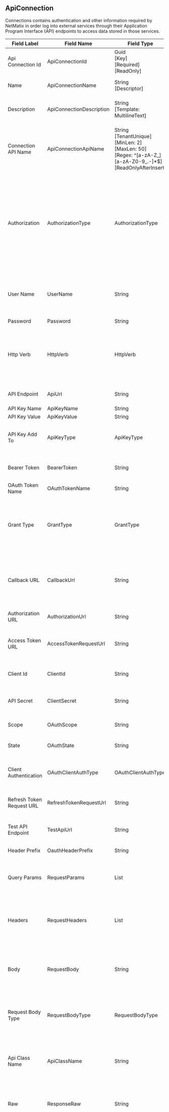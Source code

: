 

## ApiConnection
Connections contains authentication and other information required by NetMatix in order log into external services through their Application Program Interface (API) endpoints to access data stored in those services.  

| Field Label | Field Name | Field Type | Description |  
| ---- | ---- | ---- | ---- |  
| Api Connection Id | ApiConnectionId | Guid<br/>  [Key]<br/>  [Required]<br/>  [ReadOnly] |  |  
| Name | ApiConnectionName | String<br/>  [Descriptor] | The name of the external service you want to set up a connection for.  |  
| Description | ApiConnectionDescription | String<br/>  [Template: MultilineText] | Use the Connection Description property to describe the Connection in more detail and provide guidance to other users.  |  
| Connection API Name | ApiConnectionApiName | String<br/>  [TenantUnique]<br/>  [MinLen: 2]<br/>  [MaxLen: 50]<br/>  [Regex: ^[a-zA-Z_][a-zA-Z0-9_.-]*$]<br/>  [ReadOnlyAfterInsert] | A unique and url-safe API name for this Connection. It is used to refer to the Connection in processes and in the external API. The name is derived from the Connection Name by default and can only be edited when creating a new Connection.  |  
| Authorization | AuthorizationType | AuthorizationType | The authorization/authentication scheme/technique NetMatix will use to log into the service provider's API endpoint. NetMatix supports most popular authentication schemes, including basic auth with username and password, API key auth, and OAuth v2.<br/>  Allowable Values: <br/>  <br/>  **ApiKey**<br/>  **BearerToken**<br/>  **Basic**<br/>  **Oauth2** |  
| User Name | UserName | String | The provided username and password will be automatically encrypted with base64 algorithm and passed as header in the format: basic <encrypted_username>:<encrypted_password>.  |  
| Password | Password | String |  |  
| Http Verb | HttpVerb | HttpVerb | Specifies the REST verb that will be used to make the request, eg Post, Get, or Put.<br/>  Allowable Values: <br/>  <br/>  **Post**<br/>  **Get**<br/>  **Put**<br/>  **Delete** |  
| API Endpoint | ApiUrl | String | Enter the URL for the API endpoint with the data you wish to access.  |  
| API Key Name | ApiKeyName | String |  |  
| API Key Value | ApiKeyValue | String |  |  
| API Key Add To | ApiKeyType | ApiKeyType | <br/>  Allowable Values: <br/>  <br/>  **Query**<br/>  **Header** |  
| Bearer Token | BearerToken | String | Bearer tokens allow requests to authenticate using an access key, such as a JSON Web Token (JWT).  |  
| OAuth Token Name | OAuthTokenName | String | Specify a name that uniquely identifies this token.  |  
| Grant Type | GrantType | GrantType | The OAuth2 grant type that the service provider uses to perform authorization. Options: Authorization code and client credentials<br/>  Allowable Values: <br/>  <br/>  **AuthorizationCode**<br/>  **ClientCredentials** |  
| Callback URL | CallbackUrl | String | This is the callback URL that you will be redirected to after your connection is authorized. NetMatix uses this to extract the authorization code or access token. The Callback URL should match the one you use during the application registration process.  |  
| Authorization URL | AuthorizationUrl | String | The endpoint for the authorization server. This is used to get the Authentication code.  |  
| Access Token URL | AccessTokenRequestUrl | String | The endpoint for the Authorization server. This Url is used to exchange the authorization code for an access token. |  
| Client Id | ClientId | String | Client ID that is issued by the service provider. May also be called a Consumer Key or API key.  |  
| API Secret | ClientSecret | String | Your client secret to authorize your application's access to the data. May also be called the Consumer Secret or API Secret.  |  
| Scope | OAuthScope | String | The scope of the access request. It may have multiple space-delimited values.  |  
| State | OAuthState | String | An opaque value that is used for preventing cross-site request forgery.  |  
| Client Authentication | OAuthClientAuthType | OAuthClientAuthType | <br/>  Allowable Values: <br/>  <br/>  **SendAsBasicAuthHeader**<br/>  **SendClientCredentialsInBody** |  
| Refresh Token Request URL | RefreshTokenRequestUrl | String | An optional Refresh Token Request URL where NetMatix can refresh the access token if it expires.  |  
| Test API Endpoint | TestApiUrl | String | Enter an API endpoint URL to test authentication credentials. Preferably one needing no configuration such as /me |  
| Header Prefix | OauthHeaderPrefix | String | Added to the Authorization header before the access token.  |  
| Query Params | RequestParams | List<ApiParameter> | Query parameters are appended to the end of the request URL, following the ? and listed in key value pairs, and separated by & using the following syntax: ?id=1&type=new |  
| Headers | RequestHeaders | List<ApiParameter> | Some APIs require you to send particular headers along with requests, typically to provide additional metadata about the operation you are performing. You can set these up in the Headers tab.  |  
| Body | RequestBody | String | The body is used to send with requests whenever you need to add or update structured data. For example, if you're sending a request to add a new customer to an external service, you might include the customer details in JSON.  |  
| Request Body Type | RequestBodyType | RequestBodyType | <br/>  Allowable Values: <br/>  <br/>  **None**<br/>  **Raw**<br/>  **FormData** |  
| Api Class Name | ApiClassName | String | Select an Api Class such as the DropboxApi from the list of classes with an IApiConnection interface. Methods on the class such as GetFile() and PutFile() will be called to implement specific behaviors for the connection.  |  
| Raw | ResponseRaw | String | Contains the raw unformatted contents of the API response returned by the external service. Includes the body, headers and the status code.  |  
| Status | ResponseStatus | HttpStatusCode | Contains the full raw contest. <br/>  Allowable Values: <br/>  <br/>  **Continue**<br/>  **SwitchingProtocols**<br/>  **Processing**<br/>  **EarlyHints**<br/>  **OK**<br/>  **Created**<br/>  **Accepted**<br/>  **NonAuthoritativeInformation**<br/>  **NoContent**<br/>  **ResetContent**<br/>  **PartialContent**<br/>  **MultiStatus**<br/>  **AlreadyReported**<br/>  **IMUsed**<br/>  **Ambiguous**<br/>  **Ambiguous**<br/>  **Moved**<br/>  **Moved**<br/>  **Redirect**<br/>  **Redirect**<br/>  **RedirectMethod**<br/>  **RedirectMethod**<br/>  **NotModified**<br/>  **UseProxy**<br/>  **Unused**<br/>  **TemporaryRedirect**<br/>  **TemporaryRedirect**<br/>  **PermanentRedirect**<br/>  **BadRequest**<br/>  **Unauthorized**<br/>  **PaymentRequired**<br/>  **Forbidden**<br/>  **NotFound**<br/>  **MethodNotAllowed**<br/>  **NotAcceptable**<br/>  **ProxyAuthenticationRequired**<br/>  **RequestTimeout**<br/>  **Conflict**<br/>  **Gone**<br/>  **LengthRequired**<br/>  **PreconditionFailed**<br/>  **RequestEntityTooLarge**<br/>  **RequestUriTooLong**<br/>  **UnsupportedMediaType**<br/>  **RequestedRangeNotSatisfiable**<br/>  **ExpectationFailed**<br/>  **MisdirectedRequest**<br/>  **UnprocessableEntity**<br/>  **Locked**<br/>  **FailedDependency**<br/>  **UpgradeRequired**<br/>  **PreconditionRequired**<br/>  **TooManyRequests**<br/>  **RequestHeaderFieldsTooLarge**<br/>  **UnavailableForLegalReasons**<br/>  **InternalServerError**<br/>  **NotImplemented**<br/>  **BadGateway**<br/>  **ServiceUnavailable**<br/>  **GatewayTimeout**<br/>  **HttpVersionNotSupported**<br/>  **VariantAlsoNegotiates**<br/>  **InsufficientStorage**<br/>  **LoopDetected**<br/>  **NotExtended**<br/>  **NetworkAuthenticationRequired** |  
| Time | ResponseElapsedTime | Int | Time required to retrieve a response from the external service in millisecnts.  |  
| Size | ResponseSize | String | Size of the response in bytes returned by the external service.  |  
| Created Date | CreatedDate | DateTime |  |  
| Created By | CreatedBy | String |  |  
| Modified Date | ModifiedDate | DateTime |  |  
| Modified By | ModifiedBy | String |  |  
| Row Version | RowVersion | Int |  |  
| Organization Id | OrganizationId | Guid?<br/>  [ForeignKey Organization] |  |  
